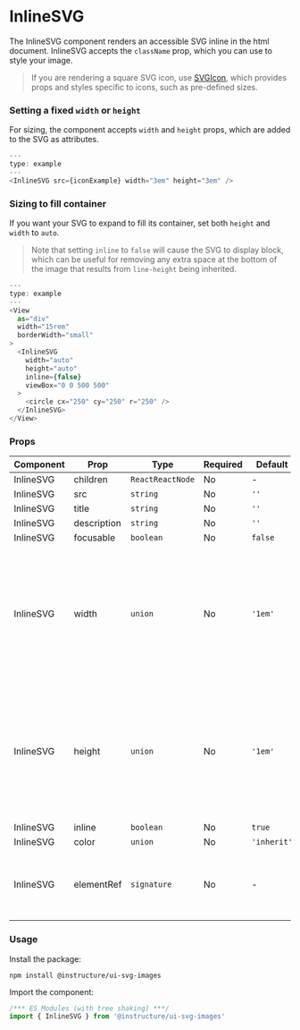 # InlineSVG


The InlineSVG component renders an accessible SVG inline in the html document.
InlineSVG accepts the `className` prop, which you can use to style your image.

> If you are rendering a square SVG icon, use [SVGIcon](#SVGIcon), which provides
> props and styles specific to icons, such as pre-defined sizes.

### Setting a fixed `width` or `height`

For sizing, the component accepts `width` and `height` props, which are added
to the SVG as attributes.

```js
---
type: example
---
<InlineSVG src={iconExample} width="3em" height="3em" />
```

### Sizing to fill container

If you want your SVG to expand to fill its container, set both `height`
and `width` to `auto`.

> Note that setting `inline` to `false` will cause the SVG to display block, which
> can be useful for removing any extra space at the bottom of the image that results from
> `line-height` being inherited.

```js
---
type: example
---
<View
  as="div"
  width="15rem"
  borderWidth="small"
>
  <InlineSVG
    width="auto"
    height="auto"
    inline={false}
    viewBox="0 0 500 500"
  >
    <circle cx="250" cy="250" r="250" />
  </InlineSVG>
</View>
```


### Props

| Component | Prop | Type | Required | Default | Description |
|-----------|------|------|----------|---------|-------------|
| InlineSVG | children | `ReactReactNode` | No | - |  |
| InlineSVG | src | `string` | No | `''` |  |
| InlineSVG | title | `string` | No | `''` |  |
| InlineSVG | description | `string` | No | `''` |  |
| InlineSVG | focusable | `boolean` | No | `false` |  |
| InlineSVG | width | `union` | No | `'1em'` | Width of the SVG. Accepts valid CSS unit strings like '1rem' To let the SVG expand to fill its container, use "`auto`" |
| InlineSVG | height | `union` | No | `'1em'` | Height of the SVG. Accepts valid CSS unit strings like '1rem' To let the SVG expand to fill its container, use "`auto`" |
| InlineSVG | inline | `boolean` | No | `true` |  |
| InlineSVG | color | `union` | No | `'inherit'` |  |
| InlineSVG | elementRef | `signature` | No | - | provides a reference to the underlying html root element |

### Usage

Install the package:

```shell
npm install @instructure/ui-svg-images
```

Import the component:

```javascript
/*** ES Modules (with tree shaking) ***/
import { InlineSVG } from '@instructure/ui-svg-images'
```

